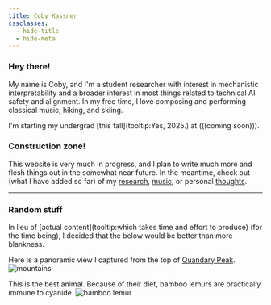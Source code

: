 ```yaml
---
title: Coby Kassner
cssclasses:
  - hide-title
  - hide-meta
---
```



<script src="https://unpkg.com/feather-icons"></script>
<script>
  function initializeIcons() {
    feather.replace();
    
    // Tooltip cursor follow functionality
    const tooltipElements = document.querySelectorAll('.tooltip');
    const tooltips = new Map(); // Store tooltip elements by their parent
    
    tooltipElements.forEach(element => {
      const tooltipText = element.getAttribute('data-tooltip');
      if (!tooltipText) return;
      
      // Create tooltip element
      const tooltipEl = document.createElement('div');
      tooltipEl.className = 'tooltip-text';
      tooltipEl.textContent = tooltipText;
      document.body.appendChild(tooltipEl);
      
      // Store reference to tooltip element
      tooltips.set(element, tooltipEl);
      
      // Show tooltip on hover and initial position
      element.addEventListener('mouseenter', function(e) {
        const tooltip = tooltips.get(this);
        tooltip.style.left = (e.clientX + 15) + 'px';
        tooltip.style.top = (e.clientY + 15) + 'px';
        tooltip.classList.add('visible');
      });
      
      // Update tooltip position as cursor moves
      element.addEventListener('mousemove', function(e) {
        const tooltip = tooltips.get(this);
        tooltip.style.left = (e.clientX + 15) + 'px';
        tooltip.style.top = (e.clientY + 15) + 'px';
      });
      
      // Hide tooltip when not hovering
      element.addEventListener('mouseleave', function() {
        const tooltip = tooltips.get(this);
        tooltip.classList.remove('visible');
      });
    });
  }

  // Initialize on first load
  document.addEventListener('DOMContentLoaded', initializeIcons);
  
  // Re-initialize on page navigation
  document.addEventListener('nav', initializeIcons);
</script>

<div class="social-icons">
  <a href="https://cobylk.io/curriculum_vitae.pdf" target="_blank" class="tooltip" data-tooltip="Curriculum Vitae" data-cursor="pointer">
    <i data-feather="file-text"></i>
  </a>
  <a href="https://github.com/cobylk" target="_blank" class="tooltip" data-tooltip="GitHub Profile" data-cursor="pointer">
    <i data-feather="github"></i>
  </a>
  <a href="https://www.linkedin.com/in/cobylk" target="_blank" class="tooltip" data-tooltip="LinkedIn Profile" data-cursor="pointer">
    <i data-feather="linkedin"></i>
  </a>
  <a href="mailto:cobylkassner@gmail.com" class="tooltip" data-tooltip="Email" data-cursor="pointer">
    <i data-feather="mail"></i>
  </a>
</div>

### Hey there!
My name is Coby, and I'm a student researcher with interest in mechanistic interpretability and a broader interest in most things related to technical AI safety and alignment. In my free time, I love composing and performing classical music, hiking, and skiing.

I'm starting my undergrad [this fall](tooltip:Yes, 2025.) at (((coming soon))).

### Construction zone!
This website is very much in progress, and I plan to write much more and flesh things out in the somewhat near future. In the meantime, check out (what I have added so far) of my [research](Research), [music](Music), or personal [thoughts](Personal).


***
### Random stuff
In lieu of [actual content](tooltip:which takes time and effort to produce) (for the time being), I decided that the below would be better than more blankness. 

Here is a panoramic view I captured from the top of [Quandary Peak](https://en.wikipedia.org/wiki/Quandary_Peak).
![mountains](mountains.jpg)

This is the best animal. Because of their diet, bamboo lemurs are practically immune to cyanide.
![bamboo lemur](bamboo_lemur.png)